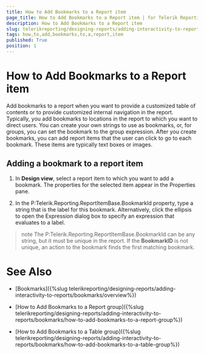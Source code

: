 ```yaml
---
title: How to Add Bookmarks to a Report item
page_title: How to Add Bookmarks to a Report item | for Telerik Reporting Documentation
description: How to Add Bookmarks to a Report item
slug: telerikreporting/designing-reports/adding-interactivity-to-reports/bookmarks/how-to-add-bookmarks-to-a-report-item
tags: how,to,add,bookmarks,to,a,report,item
published: True
position: 1
---
```


# How to Add Bookmarks to a Report item



Add bookmarks to a report when you want to provide a customized table of contents or 
    	to provide customized internal navigation in the report. Typically, you add bookmarks to locations in 
    	the report to which you want to direct users. You can create your own strings to use as bookmarks, 
    	or, for groups, you can set the bookmark to the group expression. After you create bookmarks, 
    	you can add report items that the user
    	can click to go to each bookmark. These items are typically text boxes or images.


## Adding a bookmark to a report item

1. In __Design view__, select a report item to which you want to add a bookmark. The properties for the selected 
	item appear in the Properties pane.

1. In the P:Telerik.Reporting.ReportItemBase.BookmarkId property, 
	type a string that is the label for this bookmark. Alternatively, click
	the ellipsis to open the Expression dialog box to specify an expression that evaluates to a label.

>note The P:Telerik.Reporting.ReportItemBase.BookmarkId can be any 	string, but it must be unique in the report. If the  __BookmarkID__  is not unique,	an action to the bookmark finds the first matching bookmark.


# See Also

 * [Bookmarks]({%slug telerikreporting/designing-reports/adding-interactivity-to-reports/bookmarks/overview%})

 * [How to Add Bookmarks to a Report group]({%slug telerikreporting/designing-reports/adding-interactivity-to-reports/bookmarks/how-to-add-bookmarks-to-a-report-group%})

 * [How to Add Bookmarks to a Table group]({%slug telerikreporting/designing-reports/adding-interactivity-to-reports/bookmarks/how-to-add-bookmarks-to-a-table-group%})

